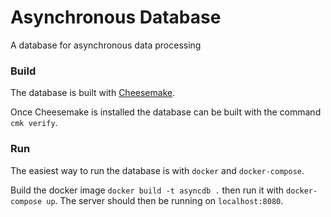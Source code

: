 # Asynchronous Database
A database for asynchronous data processing

### Build

The database is built with [Cheesemake](https://github.com/martinrixham/cheesemake).

Once Cheesemake is installed the database can be built with the command `cmk verify`.

### Run

The easiest way to run the database is with `docker` and `docker-compose`.

Build the docker image `docker build -t asyncdb .` then run it with `docker-compose up`.
The server should then be running on `localhost:8080`.
